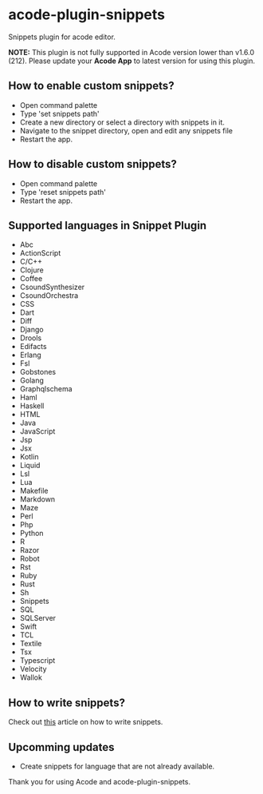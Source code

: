 # acode-plugin-snippets

Snippets plugin for acode editor.

**NOTE:** This plugin is not fully supported in Acode version lower than v1.6.0 (212).
Please update your **Acode App** to latest version for using this plugin.

## How to enable custom snippets?

- Open command palette
- Type 'set snippets path'
- Create a new directory or select a directory with snippets in it.
- Navigate to the snippet directory, open and edit any snippets file
- Restart the app.

## How to disable custom snippets?

- Open command palette
- Type 'reset snippets path'
- Restart the app.

## Supported languages in Snippet Plugin

- Abc
- ActionScript
- C/C++
- Clojure
- Coffee
- CsoundSynthesizer
- CsoundOrchestra
- CSS
- Dart
- Diff
- Django
- Drools
- Edifacts
- Erlang
- Fsl
- Gobstones
- Golang
- Graphqlschema
- Haml
- Haskell
- HTML
- Java
- JavaScript
- Jsp
- Jsx
- Kotlin
- Liquid
- Lsl
- Lua
- Makefile
- Markdown
- Maze
- Perl
- Php
- Python
- R
- Razor
- Robot
- Rst
- Ruby
- Rust
- Sh
- Snippets
- SQL
- SQLServer
- Swift
- TCL
- Textile
- Tsx
- Typescript
- Velocity
- Wallok

## How to write snippets?

Check out [this](https://cloud9-sdk.readme.io/docs/snippets) article on how to write snippets.

## Upcomming updates

- Create snippets for language that are not already available.

Thank you for using Acode and acode-plugin-snippets.
